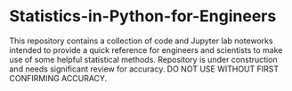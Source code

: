# Statistics-in-Python-for-Engineers 
This repository contains a collection of code and Jupyter lab noteworks intended to provide a quick reference for engineers and scientists to make use of some helpful statistical methods. Repository is under construction and needs significant review for accuracy. DO NOT USE WITHOUT FIRST CONFIRMING ACCURACY.
